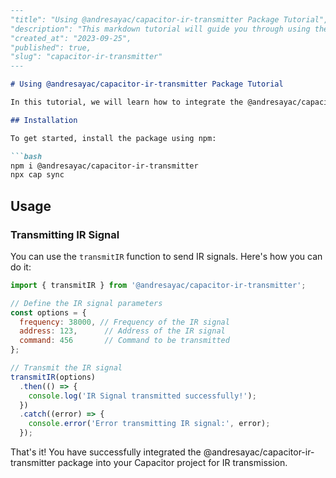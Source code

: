 ```md
---
"title": "Using @andresayac/capacitor-ir-transmitter Package Tutorial",
"description": "This markdown tutorial will guide you through using the @andresayac/capacitor-ir-transmitter package in your Capacitor project.",
"created_at": "2023-09-25",
"published": true,
"slug": "capacitor-ir-transmitter"
---

# Using @andresayac/capacitor-ir-transmitter Package Tutorial

In this tutorial, we will learn how to integrate the @andresayac/capacitor-ir-transmitter package into your Capacitor project for IR transmission.

## Installation

To get started, install the package using npm:

```bash
npm i @andresayac/capacitor-ir-transmitter
npx cap sync
```

## Usage

### Transmitting IR Signal

You can use the `transmitIR` function to send IR signals. Here's how you can do it:

```javascript
import { transmitIR } from '@andresayac/capacitor-ir-transmitter';

// Define the IR signal parameters
const options = {
  frequency: 38000, // Frequency of the IR signal
  address: 123,      // Address of the IR signal
  command: 456       // Command to be transmitted
};

// Transmit the IR signal
transmitIR(options)
  .then(() => {
    console.log('IR Signal transmitted successfully!');
  })
  .catch((error) => {
    console.error('Error transmitting IR signal:', error);
  });
```

That's it! You have successfully integrated the @andresayac/capacitor-ir-transmitter package into your Capacitor project for IR transmission.
```
